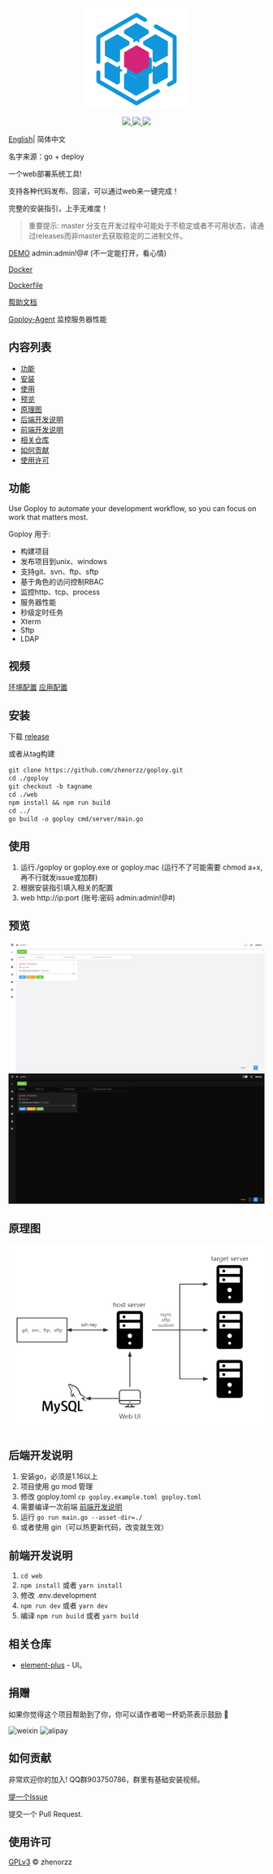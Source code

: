 <p align=center>
    <img src="./banner.png" alt="logo" title="logo" />
</p>

<p align="center">
  <a href="#">
      <img src="https://img.shields.io/badge/readme%20style-standard-brightgreen.svg">
  </a>
  <a href="#">
      <img src="https://img.shields.io/badge/give%20me-a%20star-green.svg">
    </a>
  <a href="LICENSE">
    <img src="https://img.shields.io/badge/License-MIT-yellow.svg">
  </a>
</p>

[English](./README.md)| 简体中文

名字来源：go + deploy

一个web部署系统工具!

支持各种代码发布、回滚，可以通过web来一键完成！

完整的安装指引，上手无难度！

> 重要提示: master 分支在开发过程中可能处于不稳定或者不可用状态，请通过releases而非master去获取稳定的二进制文件。

[DEMO](http://demo.goploy.icu) admin:admin!@# (不一定能打开，看心情)

[Docker](https://hub.docker.com/r/zhenorzz/goploy)

[Dockerfile](./docker/Dockerfile)

[帮助文档](https://docs.goploy.icu)

[Goploy-Agent](https://github.com/zhenorzz/goploy-agent) 监控服务器性能

## 内容列表

- [功能](#功能)
- [安装](#安装)
- [使用](#使用)
- [预览](#预览)
- [原理图](#原理图)
- [后端开发说明](#后端开发说明)
- [前端开发说明](#前端开发说明)
- [相关仓库](#相关仓库)
- [如何贡献](#如何贡献)
- [使用许可](#使用许可)

## 功能

Use Goploy to automate your development workflow, so you can focus on work that matters most.

Goploy 用于:

- 构建项目
- 发布项目到unix、windows
- 支持git、svn、ftp、sftp
- 基于角色的访问控制RBAC
- 监控http、tcp、process
- 服务器性能
- 秒级定时任务
- Xterm
- Sftp
- LDAP

## 视频

[环境配置](https://www.zhihu.com/zvideo/1512006837884469248)
[应用配置](https://www.zhihu.com/zvideo/1513073009618952192)

## 安装

下载 [release](https://github.com/zhenorzz/goploy/releases)

或者从tag构建
```
git clone https://github.com/zhenorzz/goploy.git
cd ./goploy
git checkout -b tagname
cd ./web
npm install && npm run build
cd ../
go build -o goploy cmd/server/main.go 
```

## 使用
1. 运行./goploy or goploy.exe or goploy.mac (运行不了可能需要 chmod a+x, 再不行就发issue或加群)
2. 根据安装指引填入相关的配置
3. web http://ip:port  (账号:密码 admin:admin!@#)

## 预览
![预览light](./preview_light.png)
![预览dark](./preview_dark.png)

## 原理图
![原理图](./goploy.png)

## 后端开发说明
1. 安装go，必须是1.16以上
2. 项目使用 go mod 管理
3. 修改 goploy.toml `cp goploy.example.toml goploy.toml`
4. 需要编译一次前端 [前端开发说明](#前端开发说明)
5. 运行 `go run main.go --asset-dir=./`
6. 或者使用 gin（可以热更新代码，改变就生效）

## 前端开发说明
1. `cd web`
2. `npm install` 或者 `yarn install`
3. 修改 .env.development
4. `npm run dev` 或者 `yarn dev`
5. 编译 `npm run build` 或者 `yarn build`

## 相关仓库

- [element-plus](https://element-plus.gitee.io/) - UI。

## 捐赠

如果你觉得这个项目帮助到了你，你可以请作者喝一杯奶茶表示鼓励 🥛

<p>
  <img src="https://www.goploy.icu/weixin.png" width="200" alt="weixin">
  <img src="https://www.goploy.icu/alipay.png" width="209" alt="alipay">
</p>

## 如何贡献

非常欢迎你的加入! QQ群903750786，群里有基础安装视频。

[提一个Issue](https://github.com/zhenorzz/goploy/issues/new) 

提交一个 Pull Request.

## 使用许可

[GPLv3](LICENSE) © zhenorzz
